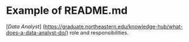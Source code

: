 # Example of README.md

[*Data Analyst*] (https://graduate.northeastern.edu/knowledge-hub/what-does-a-data-analyst-do/) role and responsibilities.
